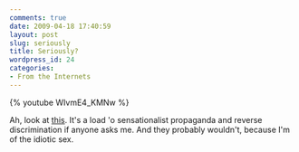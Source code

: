 ```yaml
---
comments: true
date: 2009-04-18 17:40:59
layout: post
slug: seriously
title: Seriously?
wordpress_id: 24
categories:
- From the Internets
---
```


{% youtube WIvmE4_KMNw %}

Ah, look at [this](http://www.girleffect.org/). It's a load 'o sensationalist propaganda and reverse discrimination if anyone asks me. And they probably wouldn't, because I'm of the idiotic sex.
